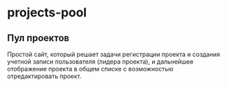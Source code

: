 # projects-pool

## Пул проектов

Простой сайт, который решает задачи регистрации проекта и создания учетной записи пользователя (лидера проекта), и дальнейшее отображение проекта в общем списке с возможностью отредактировать проект.

